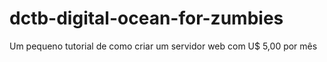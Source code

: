 # dctb-digital-ocean-for-zumbies
Um pequeno tutorial de como criar um servidor web com U$ 5,00 por mês
